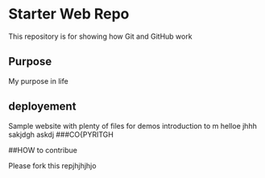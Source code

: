 # Starter Web Repo

This repository is for showing how Git and GitHub work

## Purpose
My purpose in life

## deployement
Sample website with plenty of files for demos
introduction to m
helloe
jhhh
sakjdgh
askdj
###CO{PYRITGH

##HOW to contribue

Please fork this repjhjhjhjo
